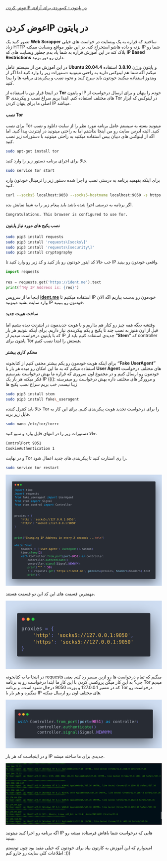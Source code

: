 [عوض کردنIP در پایتون - کیبوردی برای آزادی](https://igmag.ir/%D8%A7%D8%B1%D8%B3%D8%A7%D9%84-http-%D8%B1%DB%8C%DA%A9%D9%88%D8%A6%D8%B3%D8%AA-%D8%A8%D8%A7-ip-%D9%87%D8%A7%DB%8C-%D9%85%D8%AE%D8%AA%D9%84%D9%81-%D8%AF%D8%B1-%D9%BE%D8%A7%DB%8C%D8%AA%D9%88%D9%86-j16ype0drq5b)

# عوض کردنIP در پایتون
 
تصور کنید یک **Web Scrapper** ساختید که قراره به یک وبسایت در خواست های خیلی زیاد HTTP بزنه و داده هاشو استخراج کنه. در این طور مواقع وبسایت ممکنه IP شما رو بلاک کنه در این آموزش قراره به شما یاد بدم چطور وبسایت های که **IP Based Restrictions** دارن رو دور بزنید.
 
در این آموزش من از سیستم عامل **Ubuntu 20.04.4** و پایتون ورژن **3.8.10** استفاده میکنم اگه شما هم لینوکس دارید به راحتی میتونید دستورات زیر را وارد کنید اما اگر از ویندوز استفاده میکنید خودتون باید سرچ کنید و نحوه نصب و پیکربندی برنامه ها را پیدا کنید.
 
در اینجا قرار من با استفاده از **Tor** و پایتون IP خودم را پنهان و برای ارسال درخواست از IP های مختلف استفاده کنم. ابتدا بریم سراغ نصب و پیکربندی Tor در لینوکس که ابزار اصلی ما برای پنهان کردن IP میباشد.
 
#### نصب Tor

برای نصب Tor میتونید بسته به سیستم عامل برنامه مورد نظر را از سایت دانلود و نصب کنید. البته آدرس سایت رو من اینجا نذاشتم اما به راحتی میتونید در اینترنت پیدا کنید. اما اگه از لینوکس های دبیان بیس استفاده میکنید به راحتی میتونید با دستورات زیر نصب کنید.
```sh
sudo apt-get install tor
``` 
حالا برای اجرای برنامه دستور زیر را وارد کنید.
```sh 
sudo service tor start
``` 
برای اینکه بفهمید برنامه به درستی نصب و اجرا شده دستور زیر را ترمینال خودتون وارد کنید.
```sh 
curl --socks5 localhost:9050 --socks5-hostname localhost:9050 -s https://check.torproject.org/ | cat | grep -m 1 Congratulations | xargs
``` 
اگر برنامه به درستی اجرا شده باشد باید پیغام زیر را به شما نمایش بده.
```sh 
Congratulations. This browser is configured to use Tor.
``` 
#### نصب پکیج های مورد نیاز پایتون
```sh 
sudo pip3 install requests 
sudo pip3 install 'requests\[socks\]'
sudo pip3 install 'requests\[security\]'
sudo pip3 install cryptography
``` 
خب حالا کد ایتور خودتون رو باز کنید و کد زیر رو وارد کنید تا IP واقعی خودتون رو بینید.
```py 
import requests
 
res = requests.get('https://ident.me').text
print(f"My IP Address is: {res}")
``` 
اینجا ما از سرویس **[ident.me](https://ident.me/)** استفاده میکنیم تا IP خودمون رو بدست بیاریم اگه الان وارد سایت بشید میتونید IP خودتون رو ببینید.
 
#### ساخت هویت جدید
 
وقتشه دیگه همه چیز رو کنار هم بذاریم و با هویت جدیدمون در اینترنت دیده بشیم اما قبل از اون هنوز به نصب چند تا پکیج و یکم پیکربندی نیاز داریم. برای اینکه بتونیم هر بار که با پایتون درخواست میدیم از IP جدیدی استفاده کنیم باید از **“Stem”** که controller پایتون برای Tor هستش را ابتدا نصب کنیم.
 
#### محکم کاری بیشتر

برای اینکه هویت خودمون رو یکم بیشتر مخفی کنیم از کتابخونه **“Fake UserAgent”** استفاده میکنم که به ما این امکان رو میده هر بار با **User Agent** های مختلف درخواست خودمون رو ارسال کنیم و در مجموع اون سروری که قراره ما بهش درخواست بفرستیم فکر میکنه هر بار یک IP و مرورگر های مخلتف داره بهش درخواست رو میفرسته :)))) زیبا نیست, خب بریم سراغ نصب پکیج ها
```sh 
sudo pip3 install stem
sudo pip3 install fake\_useragent
``` 
حالا باید کنترل کننده Tor را برای درخواست تجدید هویت پیکربندی کنیم. برای این کار به فایل زیر برید.
```sh 
sudo nano /etc/tor/torrc
``` 
حالا دستورات زیر را در انتهای فایل وارد و سیو کنید.
```sh 
ControlPort 9051 
CookieAuthentication 1
``` 
و در نهایت Tor را ری استارت کنید تا پیکربندی های جدید اعمال شود.
```sh 
sudo service tor restart
``` 
 

![](./zlrwhf9lndal.png)

مهمترین قسمت های این کد این دو قسمت هستند.
 
![](./muab6ytbuztn.png)

در اینجا ما به کتابخونه requests میگیم که تمام درخواست ها رو ازین مسیر رد کنه, یعنی چی؟ به این کار میگن پروکسی کردن با این کار ما ابتدا درخواست رو به برنامه Tor میدیم که در مسیر 127.0.0.1 و پورت 9050 درحال شنود است. و برنامه Tor درخواست رو میگیره و هر بار با IP های مختلف اون رو ارسال میکنه.
 
![](./pubirraw6zqf.png)

و در اینجاست که هر بار IP جدیدی برای ما ساخته میشه.
 
![](./loxb70vfmr4z.png)

اگه برنامه رو اجرا کنید میتونید IP هایی که درخواست شما باهاش فرستاده میشه رو ببینید.

امیدوارم که این آموزش به کارتون بیاد برای خودتون که خیلی مفید بود چون تونستم اطلاعات کلی سایت رو جارو کنم :)))
